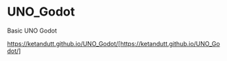 # UNO_Godot
Basic UNO Godot

https://ketandutt.github.io/UNO_Godot/[https://ketandutt.github.io/UNO_Godot/]
